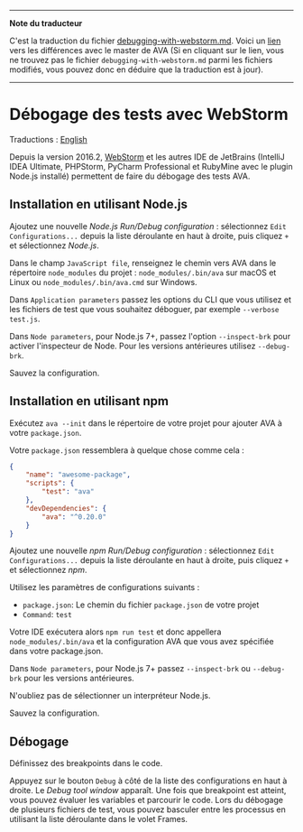 ___
**Note du traducteur**

C'est la traduction du fichier [debugging-with-webstorm.md](https://github.com/avajs/ava/blob/master/docs/recipes/debugging-with-webstorm.md). Voici un [lien](https://github.com/avajs/ava/compare/d8c21a6b8102bcc11daacba2ea6af6f9b9713959...master#diff-1fb9cdb432e04d416229256c338f1a06) vers les différences avec le master de AVA (Si en cliquant sur le lien, vous ne trouvez pas le fichier `debugging-with-webstorm.md` parmi les fichiers modifiés, vous pouvez donc en déduire que la traduction est à jour).
___
# Débogage des tests avec WebStorm

Traductions : [English](https://github.com/avajs/ava/blob/master/docs/recipes/debugging-with-webstorm.md)

Depuis la version 2016.2, [WebStorm](https://www.jetbrains.com/webstorm/) et les autres IDE de JetBrains (IntelliJ IDEA Ultimate, PHPStorm, PyCharm Professional et RubyMine avec le plugin Node.js installé) permettent de faire du débogage des tests AVA.


## Installation en utilisant Node.js

Ajoutez une nouvelle *Node.js Run/Debug configuration* : sélectionnez `Edit Configurations...` depuis la liste déroulante en haut à droite, puis cliquez `+` et sélectionnez *Node.js*.

Dans le champ `JavaScript file`, renseignez le chemin vers AVA dans le répertoire `node_modules` du projet : `node_modules/.bin/ava` sur macOS et Linux ou `node_modules/.bin/ava.cmd` sur Windows.

Dans `Application parameters` passez les options du CLI que vous utilisez et les fichiers de test que vous souhaitez déboguer, par exemple `--verbose test.js`.

Dans `Node parameters`, pour Node.js 7+, passez l'option `--inspect-brk` pour activer l'inspecteur de Node. Pour les versions antérieures utilisez `--debug-brk`.

Sauvez la configuration.

## Installation en utilisant npm

Exécutez `ava --init` dans le répertoire de votre projet pour ajouter AVA à votre `package.json`.

Votre `package.json` ressemblera à quelque chose comme cela :

```json
{
	"name": "awesome-package",
	"scripts": {
		"test": "ava"
	},
	"devDependencies": {
		"ava": "^0.20.0"
	}
}
```

Ajoutez une nouvelle *npm Run/Debug configuration* : sélectionnez `Edit Configurations...` depuis la liste déroulante en haut à droite, puis cliquez `+` et sélectionnez *npm*.

Utilisez les paramètres de configurations suivants :

- `package.json`: Le chemin du fichier `package.json` de votre projet
- `Command`: `test`

Votre IDE exécutera alors `npm run test` et donc appellera `node_modules/.bin/ava` et la configuration AVA que vous avez spécifiée dans votre package.json.

Dans `Node parameters`, pour Node.js 7+ passez `--inspect-brk` ou `--debug-brk` pour les versions antérieures.

N'oubliez pas de sélectionner un interpréteur Node.js.

Sauvez la configuration.

## Débogage

Définissez des breakpoints dans le code.

Appuyez sur le bouton `Debug` à côté de la liste des configurations en haut à droite. Le *Debug tool window* apparaît. Une fois que breakpoint est atteint, vous pouvez évaluer les variables et parcourir le code. Lors du débogage de plusieurs fichiers de test, vous pouvez basculer entre les processus en utilisant la liste déroulante dans le volet Frames.
